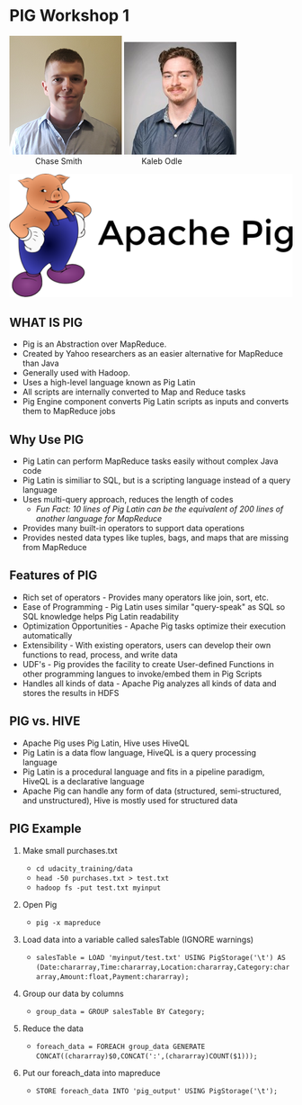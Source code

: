 # PIG Workshop 1
![](resources/smith.png) ![](resources/LinkedIn.jpg)<br/>
&emsp;&emsp;&emsp; Chase Smith &emsp;&emsp;&emsp;&emsp;&emsp;&emsp;&emsp; Kaleb Odle

![](resources/Apache_Pig_Logo.png)
## WHAT IS PIG
* Pig is an Abstraction over MapReduce.
* Created by Yahoo researchers as an easier alternative for MapReduce than Java
* Generally used with Hadoop.
* Uses a high-level language known as Pig Latin
* All scripts are internally converted to Map and Reduce tasks
* Pig Engine component converts Pig Latin scripts as inputs and converts them to MapReduce jobs

## Why Use PIG
* Pig Latin can perform MapReduce tasks easily without complex Java code
* Pig Latin is similiar to SQL, but is a scripting language instead of a query language
* Uses multi-query approach, reduces the length of codes
    * *Fun Fact: 10 lines of Pig Latin can be the equivalent of 200 lines of another language for MapReduce*
* Provides many built-in operators to support data operations
* Provides nested data types like tuples, bags, and maps that are missing from MapReduce

## Features of PIG
* Rich set of operators - Provides many operators like join, sort, etc.
* Ease of Programming - Pig Latin uses similar "query-speak" as SQL so SQL knowledge helps Pig Latin readability
* Optimization Opportunities - Apache Pig tasks optimize their execution automatically
* Extensibility - With existing operators, users can develop their own functions to read, process, and write data
* UDF's - Pig provides the facility to create User-defined Functions in other programming langues to invoke/embed them in Pig Scripts
* Handles all kinds of data - Apache Pig analyzes all kinds of data and stores the results in HDFS

## PIG vs. HIVE
* Apache Pig uses Pig Latin, Hive uses HiveQL
* Pig Latin is a data flow language, HiveQL is a query processing language
* Pig Latin is a procedural language and fits in a pipeline paradigm, HiveQL is a declarative language
* Apache Pig can handle any form of data (structured, semi-structured, and unstructured), Hive is mostly used for structured data

## PIG Example

1. Make small purchases.txt

    - `cd udacity_training/data`
    - `head -50 purchases.txt > test.txt`
    - `hadoop fs -put test.txt myinput`

2. Open Pig

    - `pig -x mapreduce`
 
3. Load data into a variable called salesTable (IGNORE warnings)

    - `salesTable = LOAD 'myinput/test.txt' USING PigStorage('\t') AS (Date:chararray,Time:chararray,Location:chararray,Category:chararray,Amount:float,Payment:chararray);`

4. Group our data by columns

    - `group_data = GROUP salesTable BY Category;`

5. Reduce the data

    - `foreach_data = FOREACH group_data GENERATE CONCAT((chararray)$0,CONCAT(':',(chararray)COUNT($1)));`

6. Put our foreach_data into mapreduce

    - `STORE foreach_data INTO 'pig_output' USING PigStorage('\t');`
